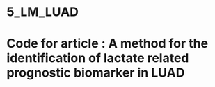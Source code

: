 # 5_LM_LUAD
# Code for article : A method for the identification of lactate related prognostic biomarker in LUAD 
